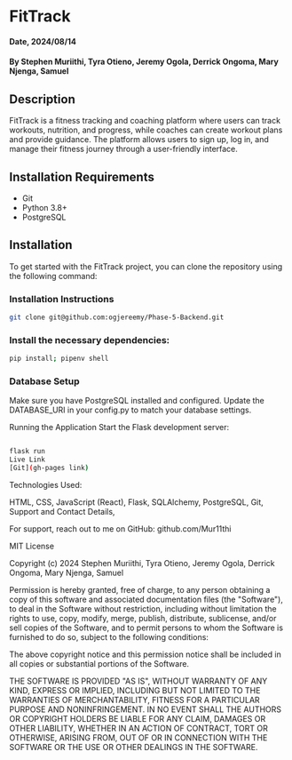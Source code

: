 # FitTrack

#### Date, 2024/08/14

#### By Stephen Muriithi, Tyra Otieno, Jeremy Ogola, Derrick Ongoma, Mary Njenga, Samuel

## Description
FitTrack is a fitness tracking and coaching platform where users can track workouts, nutrition, and progress, while coaches can create workout plans and provide guidance. The platform allows users to sign up, log in, and manage their fitness journey through a user-friendly interface.

## Installation Requirements
- Git
- Python 3.8+
- PostgreSQL

## Installation
To get started with the FitTrack project, you can clone the repository using the following command:

### Installation Instructions
```bash
git clone git@github.com:ogjereemy/Phase-5-Backend.git

```
### Install the necessary dependencies:
```bash
pip install; pipenv shell
```
### Database Setup
Make sure you have PostgreSQL installed and configured. Update the DATABASE_URI in your config.py to match your database settings.

Running the Application
Start the Flask development server:

```bash

flask run
Live Link
[Git](gh-pages link)
```

Technologies Used:

HTML,
CSS,
JavaScript (React),
Flask,
SQLAlchemy,
PostgreSQL,
Git,
Support and Contact Details,

For support, reach out to me on GitHub:
github.com/Mur11thi




MIT License

Copyright (c) 2024 Stephen Muriithi, Tyra Otieno, Jeremy Ogola, Derrick Ongoma, Mary Njenga, Samuel

Permission is hereby granted, free of charge, to any person obtaining a copy
of this software and associated documentation files (the "Software"), to deal
in the Software without restriction, including without limitation the rights
to use, copy, modify, merge, publish, distribute, sublicense, and/or sell
copies of the Software, and to permit persons to whom the Software is
furnished to do so, subject to the following conditions:

The above copyright notice and this permission notice shall be included in all
copies or substantial portions of the Software.

THE SOFTWARE IS PROVIDED "AS IS", WITHOUT WARRANTY OF ANY KIND, EXPRESS OR
IMPLIED, INCLUDING BUT NOT LIMITED TO THE WARRANTIES OF MERCHANTABILITY,
FITNESS FOR A PARTICULAR PURPOSE AND NONINFRINGEMENT. IN NO EVENT SHALL THE
AUTHORS OR COPYRIGHT HOLDERS BE LIABLE FOR ANY CLAIM, DAMAGES OR OTHER
LIABILITY, WHETHER IN AN ACTION OF CONTRACT, TORT OR OTHERWISE, ARISING FROM,
OUT OF OR IN CONNECTION WITH THE SOFTWARE OR THE USE OR OTHER DEALINGS IN THE
SOFTWARE.